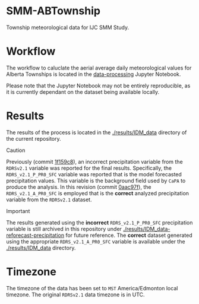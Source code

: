 # SMM-ABTownship
Township meteorological data for IJC SMM Study. 

# Workflow
The workflow to caluclate the aerial average daily meteorological values for Alberta Townships is located in the [data-processing](./data-processing.ipynb) Jupyter Notebook.

Please note that the Jupyter Notebook may not be entirely reproducible, as it is currently dependant on the dataset being available locally.

# Results
The results of the process is located in the [./results/IDM_data](./results/IDM_data) directory of the current repository.

> [!CAUTION]
> Previously (commit [1f159c8](https://github.com/kasra-keshavarz/SMM-ABTownship/commit/1f159c87834ae10c7aed613a647dae1122686bfa)), an incorrect precipitation variable from the `RDRSv2.1` variable was reported for the final results. Specifically, the `RDRS_v2.1_P_PR0_SFC` variable was reported that is the model forecasted precipitation values. This variable is the background field used by `CaPA` to produce the analysis. In this revision (commit [0aac97f](https://github.com/kasra-keshavarz/SMM-ABTownship/commit/0aac97f46dd42a3aa5705a21be0021b6cb109650)), the `RDRS_v2.1_A_PR0_SFC` is employed that is the **correct** analyzed precipitation variable from the `RDRSv2.1` dataset.

> [!IMPORTANT]  
> The results generated using the **incorrect** `RDRS_v2.1_P_PR0_SFC` precipitation variable is still archived in this repository under [./results/IDM_data-reforecast-precipitation](./results/IDM_data-reforecast-precipitation) for future reference. The **correct** dataset generated using the appropriate `RDRS_v2.1_A_PR0_SFC` variable is available under the [./results/IDM_data](./results/IDM_data) directory.

# Timezone
The timezone of the data has been set to `MST` America/Edmonton local
timezone. The original `RDRSv2.1` data timezone is in UTC.
